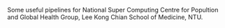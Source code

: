 Some useful pipelines for National Super Computing Centre for Popultion and Global Health Group, Lee Kong Chian School of Medicine, NTU.
